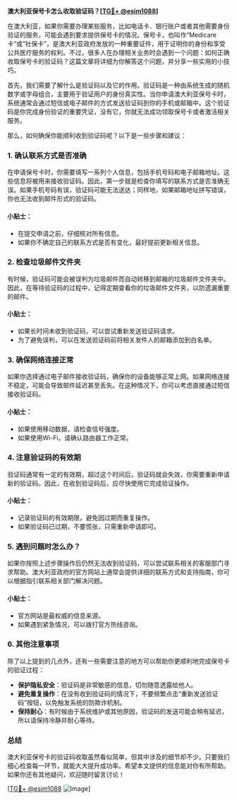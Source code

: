 **澳大利亚保号卡怎么收取验证码？[[TG💪+ @esim1088](https://t.me/s/esim1088)]**

在澳大利亚，如果你需要办理某些服务，比如电话卡、银行账户或者其他需要身份验证的服务，可能会遇到要求提供保号卡的情况。保号卡，也叫作“Medicare卡”或“社保卡”，是澳大利亚政府发放的一种重要证件，用于证明你的身份和享受公共医疗服务的权利。不过，很多人在办理相关业务时会遇到一个问题：如何正确收取保号卡的验证码？这篇文章将详细为你解答这个问题，并分享一些实用的小技巧。

首先，我们需要了解什么是验证码以及它的作用。验证码是一种由系统生成的随机数字或字母组合，主要用于验证用户的身份真实性。当你申请澳大利亚保号卡时，系统通常会通过短信或电子邮件的方式发送验证码到你的手机或邮箱中。这个验证码是你完成身份验证的重要凭证，没有它，你就无法成功领取保号卡或者激活相关服务。

那么，如何确保你能顺利收到验证码呢？以下是一些步骤和建议：

### **1. 确认联系方式是否准确**
在申请保号卡时，你需要填写一系列个人信息，包括手机号码和电子邮箱地址。这些信息将被用来接收验证码。因此，第一步就是检查你填写的联系方式是否准确无误。如果手机号码有误，验证码可能无法送达；同样地，如果邮箱地址拼写错误，你也无法收到邮件形式的验证码。

#### **小贴士：**
- 在提交申请之前，仔细核对所有信息。
- 如果你不确定自己的联系方式是否有变化，最好提前更新相关信息。

### **2. 检查垃圾邮件文件夹**
有时候，验证码可能会被误判为垃圾邮件而自动转移到邮箱的垃圾邮件文件夹中。因此，在等待验证码的过程中，记得定期查看你的垃圾邮件文件夹，以防遗漏重要的邮件。

#### **小贴士：**
- 如果长时间未收到验证码，可以尝试重新发送验证码请求。
- 为了避免误判，可以在发送验证码前将相关发件人的邮箱添加到白名单。

### **3. 确保网络连接正常**
如果你选择通过电子邮件接收验证码，确保你的设备能够正常上网。如果网络连接不稳定，可能会导致邮件延迟甚至丢失。在这种情况下，你可以考虑直接通过短信接收验证码。

#### **小贴士：**
- 如果使用移动数据，请检查信号强度。
- 如果使用Wi-Fi，请确认路由器工作正常。

### **4. 注意验证码的有效期**
验证码通常有一定的有效期，超过这个时间后，验证码就会失效，你需要重新申请新的验证码。因此，在收到验证码后，应尽快使用它完成验证操作。

#### **小贴士：**
- 记录验证码的有效期限，避免因过期而重复操作。
- 如果验证码已过期，不要慌张，只需重新申请即可。

### **5. 遇到问题时怎么办？**
如果你按照上述步骤操作后仍然无法收到验证码，可以尝试联系相关的客服部门寻求帮助。澳大利亚政府的官方网站上通常会提供详细的联系方式和支持指南，你可以根据指引联系相关部门解决问题。

#### **小贴士：**
- 官方网站是最权威的信息来源。
- 如果遇到紧急情况，可以拨打官方热线咨询。

### **6. 其他注意事项**
除了以上提到的几点外，还有一些需要注意的地方可以帮助你更顺利地完成保号卡的验证过程：

- **保护隐私安全**：验证码是非常敏感的信息，切勿随意透露给他人。
- **避免重复操作**：在没有收到验证码的情况下，不要频繁点击“重新发送验证码”按钮，以免触发系统的防欺诈机制。
- **保持耐心**：有时候由于系统维护或其他原因，验证码的发送可能会稍有延迟，所以请保持冷静并耐心等待。

### **总结**
澳大利亚保号卡的验证码收取虽然看似简单，但其中涉及的细节却不少。只要我们细心检查每一环节，就能大大提升成功率。希望本文提供的信息能对你有所帮助。如果你还有其他疑问，欢迎随时留言讨论！

[[TG💪+ @esim1088](https://t.me/s/esim1088) ![Image](https://i.postimg.cc/4NQfJmqS/Snipaste-2025-05-13-00-14-12.png)]